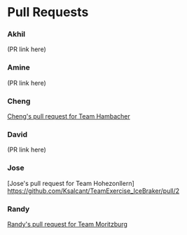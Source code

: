 # Pull Requests

### Akhil
(PR link here)

### Amine
(PR link here)

### Cheng
[Cheng's pull request for Team Hambacher](https://github.com/grantkelsay/Hambacher_IceBreaker/pull/12)

### David
(PR link here)

### Jose
[Jose's pull request for Team Hohezonllern] https://github.com/Ksalcant/TeamExercise_IceBraker/pull/2

### Randy
[Randy's pull request for Team Moritzburg](https://github.com/amansharma96/StoryTimeMortizburg/pull/9)
